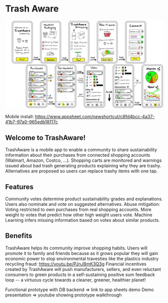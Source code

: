 # Trash Aware

![TA-wireframe-139Cpng](https://raw.githubusercontent.com/jasmine-lesner/Trash-Aware/main/TA-wireframe-139C.png)

Mobile install: https://www.appsheet.com/newshortcut/c8fd4bcc-4a37-41b7-97a0-965edb18117c 

## Welcome to TrashAware!
TrashAware is a mobile app to enable a community to share sustainability information about their purchases from connected shopping accounts (Walmart, Amazon, Costco, ...).
Shopping carts are monitored and warnings issued about bad trash generating products explaining why they are trashy. Alternatives are proposed so users can replace trashy items with one tap.

## Features
Community votes determine product sustainability grades and explanations. 
Users also nominate and vote on suggested alternatives.
Abuse mitigation:
Voting restricted to own purchases from real shopping accounts.
More weight to votes that predict how other high weight users vote.
Machine Learning infers missing information based on votes about similar products.

## Benefits
TrashAware helps its community improve shopping habits. Users will promote it to family and friends because as it grows popular they will gain economic power to stop environmental travesties like the plastics industry recycling fraud: https://youtu.be/PJnJ8mK3Q3g 
Financial incentives created by TrashAware will push manufacturers, sellers, and even reluctant consumers to green products in a self-sustaining positive sum feedback loop -- a virtuous cycle towards a cleaner, greener, healthier planet!

Functional prototype with DB backend => link to app sheets demo
Demo presentation => youtube showing prototype walkthrough
